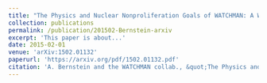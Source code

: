 ```yaml
---
title: "The Physics and Nuclear Nonproliferation Goals of WATCHMAN: A WATer CHerenkov Monitor for ANtineutrinos"
collection: publications
permalink: /publication/201502-Bernstein-arxiv
excerpt: 'This paper is about...'
date: 2015-02-01
venue: 'arXiv:1502.01132'
paperurl: 'https://arxiv.org/pdf/1502.01132.pdf'
citation: 'A. Bernstein and the WATCHMAN collab., &quot;The Physics and Nuclear Nonproliferation Goals of WATCHMAN: A WATer CHerenkov Monitor for ANtineutrinos&quot; <i>arXiv:1502.01132</i>, Feb. 2015.'
---
```


<!--

This paper is about ...

[Download paper here](https://arxiv.org/pdf/1502.01132.pdf)

Recommended citation: A. Bernstein and the WATCHMAN collab., &quot;The Physics and Nuclear Nonproliferation Goals of WATCHMAN: A WATer CHerenkov Monitor for ANtineutrinos&quot; <i>arXiv:1502.01132</i>, Feb. 2015

-->
